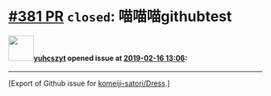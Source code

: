# [\#381 PR](https://github.com/komeiji-satori/Dress/pull/381) `closed`: 喵喵喵githubtest

#### <img src="https://avatars.githubusercontent.com/u/25128261?u=e1086a034cc48cb50eca19b7b14bb9cea5a8fea1&v=4" width="50">[yuhcszyt](https://github.com/yuhcszyt) opened issue at [2019-02-16 13:06](https://github.com/komeiji-satori/Dress/pull/381):






-------------------------------------------------------------------------------



[Export of Github issue for [komeiji-satori/Dress](https://github.com/komeiji-satori/Dress).]
